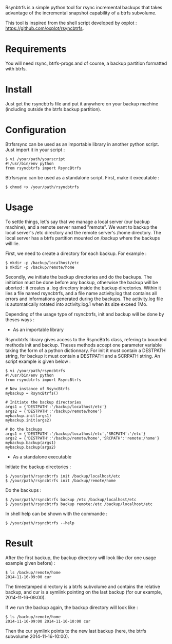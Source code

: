 Rsynbtrfs is a simple python tool for rsync incremental backups that takes advantage of the incremental snapshot capability of a btrfs subvolume.

This tool is inspired from the shell script developed by oxplot : https://github.com/oxplot/rsyncbtrfs.

Requirements
============

You will need rsync, btrfs-progs and of course, a backup partition formatted with btrfs.

Install
=======

Just get the rsyncbtrfs file and put it anywhere on your backup machine (including outside the btrfs backup partition).

Configuration
=============

Btrfsrsync can be used as an importable library in another python script. Just import it in your script :

    $ vi /your/path/yourscript
    #!/usr/bin/env python
    from rsyncbtrfs import RsyncBtrfs

Btrfsrsync can be used as a standalone script. First, make it executable :

    $ chmod +x /your/path/rsyncbtrfs

Usage
=====

To settle things, let's say that we manage a local server (our backup machine), and a remote server named "remote". We want to backup the local server's /etc directory and the remote server's /home directory. The local server has a btrfs partition mounted on /backup where the backups will lie.

First, we need to create a directory for each backup. For example :

    $ mkdir -p /backup/localhost/etc
    $ mkdir -p /backup/remote/home

Secondly, we initiate the backup directories and do the backups. The initiation must be done before any backup, otherwise the backup will be aborted : it creates a .log directory inside the backup directories. Within it lies a file named rsyncbtrfs, and a file name activity.log that contains all errors and informations generated during the backups. The activity.log file is automatically rotated into activity.log.1 when its size exceed 1Mo.

Depending of the usage type of rsyncbtrfs, init and backup will be done by theses ways :

* As an importable library

Rsyncbtrfs library gives access to the RsyncBtrfs class, refering to bounded methods init and backup. Theses methods accept one parameter variable taking the form of a python dictionnary. For init it must contain a DESTPATH string, for backup it must contain a DESTPATH and a SCRPATH string. An script example is given below :

    $ vi /your/path/rsyncbtrfs
    #!/usr/bin/env python
    from rsyncbtrfs import RsyncBtrfs

    # New instance of RsyncBtrfs
    mybackup = RsyncBtrfs()

    # Initiate the backup directories
    args1 = {'DESTPATH':'/backup/localhost/etc'}
    args2 = {'DESTPATH':'/backup/remote/home'}
    mybackup.init(args1)
    mybackup.init(args2)

    # Do the backups
    args1 = {'DESTPATH':'/backup/localhost/etc','SRCPATH':'/etc'}
    args2 = {'DESTPATH':'/backup/remote/home','SRCPATH':'remote:/home'}
    mybackup.backup(args1)
    mybackup.backup(args2)

* As a standalone executable

Initiate the backup directories :

    $ /your/path/rsyncbtrfs init /backup/localhost/etc
    $ /your/path/rsyncbtrfs init /backup/remote/home

Do the backups :

    $ /your/path/rsyncbtrfs backup /etc /backup/localhost/etc
    $ /your/path/rsyncbtrfs backup remote:/etc /backup/localhost/etc

In shell help can be shown with the commande :

    $ /your/path/rsyncbtrfs --help

Result
======

After the first backup, the backup directory will look like (for one usage example given before) :

    $ ls /backup/remote/home
    2014-11-16-09:00 cur

The timestamped directory is a btrfs subvolume and contains the relative backup, and cur is a symlink pointing on the last backup (for our example, 2014-11-16-09:00).

If we run the backup again, the backup directory will look like :

    $ ls /backup/remote/home
    2014-11-16-09:00 2014-11-16-10:00 cur

Then the cur symlink points to the new last backup (here, the btrfs subvolume 2014-11-16-10:00).
